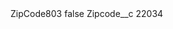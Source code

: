 <?xml version="1.0" encoding="UTF-8"?>
<CustomMetadata xmlns="http://soap.sforce.com/2006/04/metadata" xmlns:xsi="http://www.w3.org/2001/XMLSchema-instance" xmlns:xsd="http://www.w3.org/2001/XMLSchema">
    <label>ZipCode803</label>
    <protected>false</protected>
    <values>
        <field>Zipcode__c</field>
        <value xsi:type="xsd:string">22034</value>
    </values>
</CustomMetadata>
